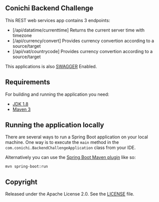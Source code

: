 ## Conichi Backend Challenge

This REST web services app contains 3 endpoints:

- [/api/datatime/currenttime] Returns the current server time with timezone
- [/api/currency/convert] Provides currency convertion according to a source/target
- [/api/vat/countrycode] Provides currency convertion according to a source/target

This applications is also [SWAGGER](http://localhost:8081/) Enabled. 

## Requirements

For building and running the application you need:

- [JDK 1.8](http://www.oracle.com/technetwork/java/javase/downloads/jdk8-downloads-2133151.html)
- [Maven 3](https://maven.apache.org)

## Running the application locally

There are several ways to run a Spring Boot application on your local machine. One way is to execute the `main` method in the `com.conichi.BackendChallengeApplication` class from your IDE.

Alternatively you can use the [Spring Boot Maven plugin](https://docs.spring.io/spring-boot/docs/current/reference/html/build-tool-plugins-maven-plugin.html) like so:

```shell
mvn spring-boot:run
```

## Copyright

Released under the Apache License 2.0. See the [LICENSE](https://github.com/pablofaalves/conichi/backend-challenge/blob/master/LICENSE) file.